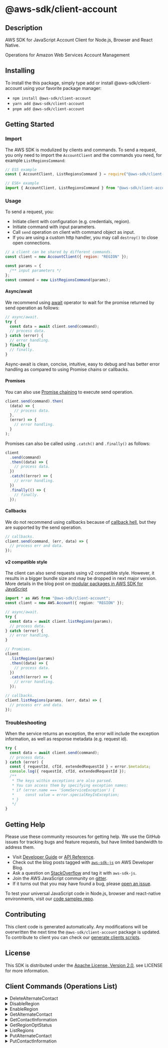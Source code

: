 <!-- generated file, do not edit directly -->

# @aws-sdk/client-account

## Description

AWS SDK for JavaScript Account Client for Node.js, Browser and React Native.

<p>Operations for Amazon Web Services Account Management</p>

## Installing

To install the this package, simply type add or install @aws-sdk/client-account
using your favorite package manager:

- `npm install @aws-sdk/client-account`
- `yarn add @aws-sdk/client-account`
- `pnpm add @aws-sdk/client-account`

## Getting Started

### Import

The AWS SDK is modulized by clients and commands.
To send a request, you only need to import the `AccountClient` and
the commands you need, for example `ListRegionsCommand`:

```js
// ES5 example
const { AccountClient, ListRegionsCommand } = require("@aws-sdk/client-account");
```

```ts
// ES6+ example
import { AccountClient, ListRegionsCommand } from "@aws-sdk/client-account";
```

### Usage

To send a request, you:

- Initiate client with configuration (e.g. credentials, region).
- Initiate command with input parameters.
- Call `send` operation on client with command object as input.
- If you are using a custom http handler, you may call `destroy()` to close open connections.

```js
// a client can be shared by different commands.
const client = new AccountClient({ region: "REGION" });

const params = {
  /** input parameters */
};
const command = new ListRegionsCommand(params);
```

#### Async/await

We recommend using [await](https://developer.mozilla.org/en-US/docs/Web/JavaScript/Reference/Operators/await)
operator to wait for the promise returned by send operation as follows:

```js
// async/await.
try {
  const data = await client.send(command);
  // process data.
} catch (error) {
  // error handling.
} finally {
  // finally.
}
```

Async-await is clean, concise, intuitive, easy to debug and has better error handling
as compared to using Promise chains or callbacks.

#### Promises

You can also use [Promise chaining](https://developer.mozilla.org/en-US/docs/Web/JavaScript/Guide/Using_promises#chaining)
to execute send operation.

```js
client.send(command).then(
  (data) => {
    // process data.
  },
  (error) => {
    // error handling.
  }
);
```

Promises can also be called using `.catch()` and `.finally()` as follows:

```js
client
  .send(command)
  .then((data) => {
    // process data.
  })
  .catch((error) => {
    // error handling.
  })
  .finally(() => {
    // finally.
  });
```

#### Callbacks

We do not recommend using callbacks because of [callback hell](http://callbackhell.com/),
but they are supported by the send operation.

```js
// callbacks.
client.send(command, (err, data) => {
  // process err and data.
});
```

#### v2 compatible style

The client can also send requests using v2 compatible style.
However, it results in a bigger bundle size and may be dropped in next major version. More details in the blog post
on [modular packages in AWS SDK for JavaScript](https://aws.amazon.com/blogs/developer/modular-packages-in-aws-sdk-for-javascript/)

```ts
import * as AWS from "@aws-sdk/client-account";
const client = new AWS.Account({ region: "REGION" });

// async/await.
try {
  const data = await client.listRegions(params);
  // process data.
} catch (error) {
  // error handling.
}

// Promises.
client
  .listRegions(params)
  .then((data) => {
    // process data.
  })
  .catch((error) => {
    // error handling.
  });

// callbacks.
client.listRegions(params, (err, data) => {
  // process err and data.
});
```

### Troubleshooting

When the service returns an exception, the error will include the exception information,
as well as response metadata (e.g. request id).

```js
try {
  const data = await client.send(command);
  // process data.
} catch (error) {
  const { requestId, cfId, extendedRequestId } = error.$metadata;
  console.log({ requestId, cfId, extendedRequestId });
  /**
   * The keys within exceptions are also parsed.
   * You can access them by specifying exception names:
   * if (error.name === 'SomeServiceException') {
   *     const value = error.specialKeyInException;
   * }
   */
}
```

## Getting Help

Please use these community resources for getting help.
We use the GitHub issues for tracking bugs and feature requests, but have limited bandwidth to address them.

- Visit [Developer Guide](https://docs.aws.amazon.com/sdk-for-javascript/v3/developer-guide/welcome.html)
  or [API Reference](https://docs.aws.amazon.com/AWSJavaScriptSDK/v3/latest/index.html).
- Check out the blog posts tagged with [`aws-sdk-js`](https://aws.amazon.com/blogs/developer/tag/aws-sdk-js/)
  on AWS Developer Blog.
- Ask a question on [StackOverflow](https://stackoverflow.com/questions/tagged/aws-sdk-js) and tag it with `aws-sdk-js`.
- Join the AWS JavaScript community on [gitter](https://gitter.im/aws/aws-sdk-js-v3).
- If it turns out that you may have found a bug, please [open an issue](https://github.com/aws/aws-sdk-js-v3/issues/new/choose).

To test your universal JavaScript code in Node.js, browser and react-native environments,
visit our [code samples repo](https://github.com/aws-samples/aws-sdk-js-tests).

## Contributing

This client code is generated automatically. Any modifications will be overwritten the next time the `@aws-sdk/client-account` package is updated.
To contribute to client you can check our [generate clients scripts](https://github.com/aws/aws-sdk-js-v3/tree/main/scripts/generate-clients).

## License

This SDK is distributed under the
[Apache License, Version 2.0](http://www.apache.org/licenses/LICENSE-2.0),
see LICENSE for more information.

## Client Commands (Operations List)

<details>
<summary>
DeleteAlternateContact
</summary>

[Command API Reference](https://docs.aws.amazon.com/AWSJavaScriptSDK/v3/latest/clients/client-account/classes/deletealternatecontactcommand.html) / [Input](https://docs.aws.amazon.com/AWSJavaScriptSDK/v3/latest/clients/client-account/interfaces/deletealternatecontactcommandinput.html) / [Output](https://docs.aws.amazon.com/AWSJavaScriptSDK/v3/latest/clients/client-account/interfaces/deletealternatecontactcommandoutput.html)

</details>
<details>
<summary>
DisableRegion
</summary>

[Command API Reference](https://docs.aws.amazon.com/AWSJavaScriptSDK/v3/latest/clients/client-account/classes/disableregioncommand.html) / [Input](https://docs.aws.amazon.com/AWSJavaScriptSDK/v3/latest/clients/client-account/interfaces/disableregioncommandinput.html) / [Output](https://docs.aws.amazon.com/AWSJavaScriptSDK/v3/latest/clients/client-account/interfaces/disableregioncommandoutput.html)

</details>
<details>
<summary>
EnableRegion
</summary>

[Command API Reference](https://docs.aws.amazon.com/AWSJavaScriptSDK/v3/latest/clients/client-account/classes/enableregioncommand.html) / [Input](https://docs.aws.amazon.com/AWSJavaScriptSDK/v3/latest/clients/client-account/interfaces/enableregioncommandinput.html) / [Output](https://docs.aws.amazon.com/AWSJavaScriptSDK/v3/latest/clients/client-account/interfaces/enableregioncommandoutput.html)

</details>
<details>
<summary>
GetAlternateContact
</summary>

[Command API Reference](https://docs.aws.amazon.com/AWSJavaScriptSDK/v3/latest/clients/client-account/classes/getalternatecontactcommand.html) / [Input](https://docs.aws.amazon.com/AWSJavaScriptSDK/v3/latest/clients/client-account/interfaces/getalternatecontactcommandinput.html) / [Output](https://docs.aws.amazon.com/AWSJavaScriptSDK/v3/latest/clients/client-account/interfaces/getalternatecontactcommandoutput.html)

</details>
<details>
<summary>
GetContactInformation
</summary>

[Command API Reference](https://docs.aws.amazon.com/AWSJavaScriptSDK/v3/latest/clients/client-account/classes/getcontactinformationcommand.html) / [Input](https://docs.aws.amazon.com/AWSJavaScriptSDK/v3/latest/clients/client-account/interfaces/getcontactinformationcommandinput.html) / [Output](https://docs.aws.amazon.com/AWSJavaScriptSDK/v3/latest/clients/client-account/interfaces/getcontactinformationcommandoutput.html)

</details>
<details>
<summary>
GetRegionOptStatus
</summary>

[Command API Reference](https://docs.aws.amazon.com/AWSJavaScriptSDK/v3/latest/clients/client-account/classes/getregionoptstatuscommand.html) / [Input](https://docs.aws.amazon.com/AWSJavaScriptSDK/v3/latest/clients/client-account/interfaces/getregionoptstatuscommandinput.html) / [Output](https://docs.aws.amazon.com/AWSJavaScriptSDK/v3/latest/clients/client-account/interfaces/getregionoptstatuscommandoutput.html)

</details>
<details>
<summary>
ListRegions
</summary>

[Command API Reference](https://docs.aws.amazon.com/AWSJavaScriptSDK/v3/latest/clients/client-account/classes/listregionscommand.html) / [Input](https://docs.aws.amazon.com/AWSJavaScriptSDK/v3/latest/clients/client-account/interfaces/listregionscommandinput.html) / [Output](https://docs.aws.amazon.com/AWSJavaScriptSDK/v3/latest/clients/client-account/interfaces/listregionscommandoutput.html)

</details>
<details>
<summary>
PutAlternateContact
</summary>

[Command API Reference](https://docs.aws.amazon.com/AWSJavaScriptSDK/v3/latest/clients/client-account/classes/putalternatecontactcommand.html) / [Input](https://docs.aws.amazon.com/AWSJavaScriptSDK/v3/latest/clients/client-account/interfaces/putalternatecontactcommandinput.html) / [Output](https://docs.aws.amazon.com/AWSJavaScriptSDK/v3/latest/clients/client-account/interfaces/putalternatecontactcommandoutput.html)

</details>
<details>
<summary>
PutContactInformation
</summary>

[Command API Reference](https://docs.aws.amazon.com/AWSJavaScriptSDK/v3/latest/clients/client-account/classes/putcontactinformationcommand.html) / [Input](https://docs.aws.amazon.com/AWSJavaScriptSDK/v3/latest/clients/client-account/interfaces/putcontactinformationcommandinput.html) / [Output](https://docs.aws.amazon.com/AWSJavaScriptSDK/v3/latest/clients/client-account/interfaces/putcontactinformationcommandoutput.html)

</details>
